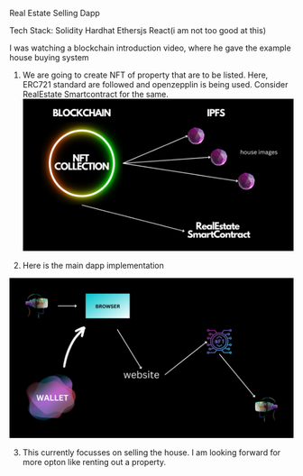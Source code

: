 Real Estate Selling Dapp

Tech Stack:
Solidity
Hardhat
Ethersjs
React(i am not too good at this)

I was watching a blockchain introduction video, where he gave the example house buying system

1) We are going to create NFT of property that are to be listed.
Here, ERC721 standard are followed and openzepplin is being used.
Consider RealEstate Smartcontract for the same.
![nft part](readmeimages/1.png)


2) Here is the main dapp implementation

![dapp part](readmeimages/2.png)



3) This currently focusses on selling the house. I am looking forward for more opton like renting out a property.
